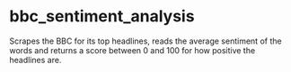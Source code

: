 # bbc_sentiment_analysis

Scrapes the BBC for its top headlines, reads the average sentiment of the words and returns a score between 0 and 100 for how positive the headlines are.
